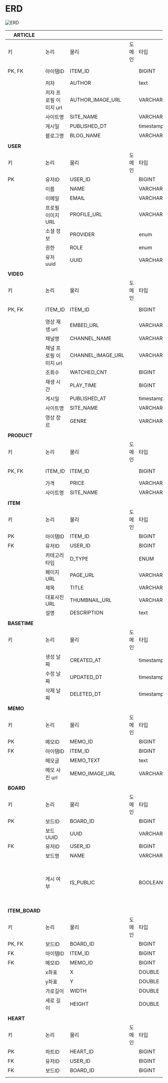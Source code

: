 
# ERD
![ERD](https://github.com/SWM-team-forever/dadamda-backend/assets/91049936/4dec7c28-422b-446e-a9eb-16dcea851871)

| **ARTICLE**    |                |                   |     |               |         |       |             |
| ---------- | -------------- | ----------------- | --- | ------------- | ------- | ----- | ----------- |
| 키          | 논리             | 물리                | 도메인 | 타입            | Null 허용 | 기본값   | 코멘트         |
| PK, FK     | 아이템ID          | ITEM_ID           |     | BIGINT        | N       |       | PK, FK      |
|            | 저자             | AUTHOR            |     | text          | Y       |       |             |
|            | 저자 프로필 이미지 url | AUTHOR_IMAGE_URL  |     | VARCHAR(2083) | Y       |       |             |
|            | 사이트명           | SITE_NAME         |     | VARCHAR(100)  | Y       |       |             |
|            | 게시일            | PUBLISHED_DT      |     | timestamp     | Y       |       |             |
|            | 블로그명           | BLOG_NAME         |     | VARCHAR(100)  | Y       |       |             |
|            |                |                   |     |               |         |       |             |
| **USER**       |                |                   |     |               |         |       |             |
| 키          | 논리             | 물리                | 도메인 | 타입            | Null 허용 | 기본값   | 코멘트         |
| PK         | 유저ID           | USER_ID           |     | BIGINT        | N       |       | AI          |
|            | 이름             | NAME              |     | VARCHAR(100)  | N       |       |             |
|            | 이메일            | EMAIL             |     | VARCHAR(320)  | N       |       |             |
|            | 프로필 이미지 URL    | PROFILE_URL       |     | VARCHAR(2083) | N       |       |             |
|            | 소셜 정보          | PROVIDER          |     | enum          | N       |       |             |
|            | 권한             | ROLE              |     | enum          | N       |       |             |
|            | 유저 uuid        | UUID              |     | VARCHAR(36)   | N       |       |             |
|            |                |                   |     |               |         |       |             |
| **VIDEO**      |                |                   |     |               |         |       |             |
| 키          | 논리             | 물리                | 도메인 | 타입            | Null 허용 | 기본값   | 코멘트         |
| PK, FK     | ITEM_ID        | ITEM_ID           |     | BIGINT        | N       |       | PK, FK      |
|            | 영상 재생 url      | EMBED_URL         |     | VARCHAR(2083) | Y       |       |             |
|            | 채널명            | CHANNEL_NAME      |     | VARCHAR(100)  | Y       |       |             |
|            | 채널 프로필 이미지 url | CHANNEL_IMAGE_URL |     | VARCHAR(2083) | Y       |       |             |
|            | 조회수            | WATCHED_CNT       |     | BIGINT        | Y       |       |             |
|            | 재생 시간          | PLAY_TIME         |     | BIGINT        | Y       |       |             |
|            | 게시일            | PUBLISHED_AT      |     | timestamp     | Y       |       |             |
|            | 사이트명           | SITE_NAME         |     | VARCHAR(100)  | Y       |       |             |
|            | 영상 장르          | GENRE             |     | VARCHAR(100)  | Y       |       |             |
|            |                |                   |     |               |         |       |             |
| **PRODUCT**    |                |                   |     |               |         |       |             |
| 키          | 논리             | 물리                | 도메인 | 타입            | Null 허용 | 기본값   | 코멘트         |
| PK, FK     | ITEM_ID        | ITEM_ID           |     | BIGINT        | N       |       | PK, FK      |
|            | 가격             | PRICE             |     | VARCHAR(100)  | Y       |       |             |
|            | 사이트명           | SITE_NAME         |     | VARCHAR(100)  | Y       |       |             |
|            |                |                   |     |               |         |       |             |
| **ITEM**       |                |                   |     |               |         |       |             |
| 키          | 논리             | 물리                | 도메인 | 타입            | Null 허용 | 기본값   | 코멘트         |
| PK         | 아이템ID          | ITEM_ID           |     | BIGINT        | N       |       | AI          |
| FK         | 유저ID           | USER_ID           |     | BIGINT        | N       |       |             |
|            | 카테고리 타입        | D_TYPE            |     | ENUM          | N       |       |             |
|            | 페이지 URL        | PAGE_URL          |     | VARCHAR(2083) | N       |       |             |
|            | 제목             | TITLE             |     | VARCHAR(200)  | Y       |       |             |
|            | 대표사진 URL       | THUMBNAIL_URL     |     | VARCHAR(2083) | Y       |       |             |
|            | 설명             | DESCRIPTION       |     | text          | Y       |       |             |
|            |                |                   |     |               |         |       |             |
| **BASETIME**   |                |                   |     |               |         |       |             |
| 키          | 논리             | 물리                | 도메인 | 타입            | Null 허용 | 기본값   | 코멘트         |
|            | 생성 날짜          | CREATED_AT        |     | timestamp     | N       |       |             |
|            | 수정 날짜          | UPDATED_DT        |     | timestamp     | Y       |       |             |
|            | 삭제 날짜          | DELETED_DT        |     | timestamp     | Y       |       |             |
|            |                |                   |     |               |         |       |             |
| **MEMO**       |                |                   |     |               |         |       |             |
| 키          | 논리             | 물리                | 도메인 | 타입            | Null 허용 | 기본값   | 코멘트         |
| PK         | 메모ID           | MEMO_ID           |     | BIGINT        | N       |       | AI          |
| FK         | 아이템ID          | ITEM_ID           |     | BIGINT        | N       |       |             |
|            | 메모글            | MEMO_TEXT         |     | text          | Y       |       |             |
|            | 메모 사진 url      | MEMO_IMAGE_URL    |     | VARCHAR(2083) | Y       |       |             |
|            |                |                   |     |               |         |       |             |
| **BOARD**      |                |                   |     |               |         |       |             |
| 키          | 논리             | 물리                | 도메인 | 타입            | Null 허용 | 기본값   | 코멘트         |
| PK         | 보드ID           | BOARD_ID          |     | BIGINT        | N       |       | AI          |
|            | 보드UUID         | UUID              |     | VARCHAR(36)   | Y       |       |             |
| FK         | 유저ID           | USER_ID           |     | BIGINT        | N       |       |             |
|            | 보드명            | NAME              |     | VARCHAR(100)  | Y       |       |             |
|            | 게시 여부          | IS_PUBLIC         |     | BOOLEAN       | N       | FALSE | T : 보드 게시 O |
|            |                |                   |     |               |         |       |             |
| **ITEM_BOARD** |                |                   |     |               |         |       |
| 키          | 논리             | 물리                | 도메인 | 타입            | Null 허용 | 기본값   | 코멘트         |
| PK, FK     | 보드ID           | BOARD_ID          |     | BIGINT        | N       |       | AI          |
| FK         | 아이템ID          | ITEM_ID           |     | BIGINT        | Y       |       |             |
| FK         | 메모ID           | MEMO_ID           |     | BIGINT        | Y       |       |             |
|            | x좌표            | X                 |     | DOUBLE        | N       |       |             |
|            | y좌표            | Y                 |     | DOUBLE        | N       |       |             |
|            | 가로길이           | WIDTH             |     | DOUBLE        | N       |       |             |
|            | 세로 길이          | HEIGHT            |     | DOUBLE        | N       |       |             |
|            |                |                   |     |               |         |       |             |
| **HEART**      |                |                   |     |               |         |       |             |
| 키          | 논리             | 물리                | 도메인 | 타입            | Null 허용 | 기본값   | 코멘트         |
| PK         | 하트ID           | HEART_ID          |     | BIGINT        | N       |       | AI          |
| FK         | 유저ID           | USER_ID           |     | BIGINT        | N       |       |             |
| FK         | 보드ID           | BOARD_ID          |     | BIGINT        | N       |       |             |
|            |                |                   |     |               |         |       |             |